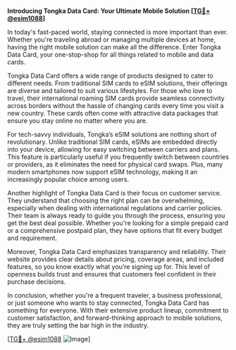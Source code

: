 **Introducing Tongka Data Card: Your Ultimate Mobile Solution [[TG💪+ @esim1088](https://t.me/s/esim1088)]**

In today's fast-paced world, staying connected is more important than ever. Whether you're traveling abroad or managing multiple devices at home, having the right mobile solution can make all the difference. Enter Tongka Data Card, your one-stop-shop for all things related to mobile and data cards.

Tongka Data Card offers a wide range of products designed to cater to different needs. From traditional SIM cards to eSIM solutions, their offerings are diverse and tailored to suit various lifestyles. For those who love to travel, their international roaming SIM cards provide seamless connectivity across borders without the hassle of changing cards every time you visit a new country. These cards often come with attractive data packages that ensure you stay online no matter where you are.

For tech-savvy individuals, Tongka’s eSIM solutions are nothing short of revolutionary. Unlike traditional SIM cards, eSIMs are embedded directly into your device, allowing for easy switching between carriers and plans. This feature is particularly useful if you frequently switch between countries or providers, as it eliminates the need for physical card swaps. Plus, many modern smartphones now support eSIM technology, making it an increasingly popular choice among users.

Another highlight of Tongka Data Card is their focus on customer service. They understand that choosing the right plan can be overwhelming, especially when dealing with international regulations and carrier policies. Their team is always ready to guide you through the process, ensuring you get the best deal possible. Whether you're looking for a simple prepaid card or a comprehensive postpaid plan, they have options that fit every budget and requirement.

Moreover, Tongka Data Card emphasizes transparency and reliability. Their website provides clear details about pricing, coverage areas, and included features, so you know exactly what you’re signing up for. This level of openness builds trust and ensures that customers feel confident in their purchase decisions.

In conclusion, whether you're a frequent traveler, a business professional, or just someone who wants to stay connected, Tongka Data Card has something for everyone. With their extensive product lineup, commitment to customer satisfaction, and forward-thinking approach to mobile solutions, they are truly setting the bar high in the industry. 

[[TG💪+ @esim1088](https://t.me/s/esim1088) ![Image](https://i.postimg.cc/Y0z9fWf4/image.png)]